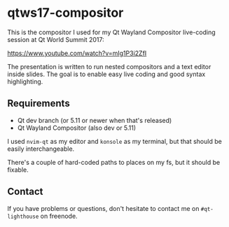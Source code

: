 # qtws17-compositor

This is the compositor I used for my Qt Wayland Compositor live-coding session
at Qt World Summit 2017:

https://www.youtube.com/watch?v=mIg1P3i2ZfI

The presentation is written to run nested compositors and a text editor inside
slides. The goal is to enable easy live coding and good syntax highlighting.

## Requirements

- Qt dev branch (or 5.11 or newer when that's released)
- Qt Wayland Compositor (also dev or 5.11)

I used `nvim-qt` as my editor and `konsole` as my terminal, but that should be
easily interchangeable.

There's a couple of hard-coded paths to places on my fs, but it should be
fixable.

## Contact

If you have problems or questions, don't hesitate to contact me on
`#qt-lighthouse` on freenode.

